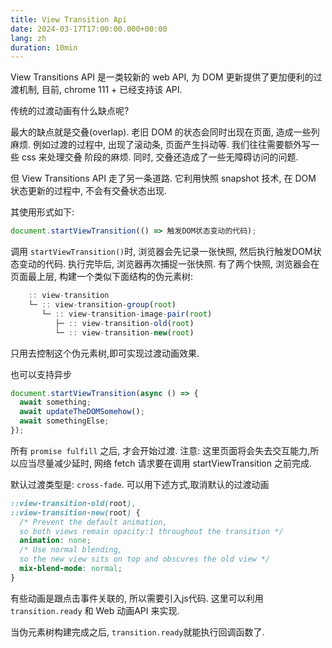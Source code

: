 ```yaml
---
title: View Transition Api
date: 2024-03-17T17:00:00.000+00:00
lang: zh
duration: 10min
---
```


View Transitions API 是一类较新的 web API, 为 DOM 更新提供了更加便利的过渡机制, 目前, chrome 111 + 已经支持该 API.

传统的过渡动画有什么缺点呢?

最大的缺点就是交叠(overlap).
老旧 DOM 的状态会同时出现在页面, 造成一些列麻烦. 例如过渡的过程中, 出现了滚动条, 页面产生抖动等. 我们往往需要额外写一些 css 来处理交叠 阶段的麻烦. 同时, 交叠还造成了一些无障碍访问的问题.

但 View Transitions API 走了另一条道路. 它利用快照 snapshot 技术, 在 DOM 状态更新的过程中, 不会有交叠状态出现.

其使用形式如下:

```js
document.startViewTransition(() => 触发DOM状态变动的代码);
```

调用 `startViewTransition()`时, 浏览器会先记录一张快照, 然后执行触发DOM状态变动的代码.
执行完毕后, 浏览器再次捕捉一张快照.
有了两个快照, 浏览器会在页面最上层, 构建一个类似下面结构的伪元素树:

```js
    :: view-transition
    └─ :: view-transition-group(root)
       └─ :: view-transition-image-pair(root)
          ├─ :: view-transition-old(root)
          └─ :: view-transition-new(root)
```

只用去控制这个伪元素树,即可实现过渡动画效果.

也可以支持异步

```js
document.startViewTransition(async () => {
  await something;
  await updateTheDOMSomehow();
  await somethingElse;
});
```

所有 `promise fulfill` 之后, 才会开始过渡.
注意: 这里页面将会失去交互能力,所以应当尽量减少延时, 网络 fetch 请求要在调用 startViewTransition 之前完成.

默认过渡类型是: `cross-fade`.
可以用下述方式,取消默认的过渡动画

```css
::view-transition-old(root),
::view-transition-new(root) {
  /* Prevent the default animation,
  so both views remain opacity:1 throughout the transition */
  animation: none;
  /* Use normal blending,
  so the new view sits on top and obscures the old view */
  mix-blend-mode: normal;
}
```

有些动画是跟点击事件关联的, 所以需要引入js代码. 这里可以利用 `transition.ready` 和 Web 动画API 来实现.

当伪元素树构建完成之后, `transition.ready`就能执行回调函数了.
